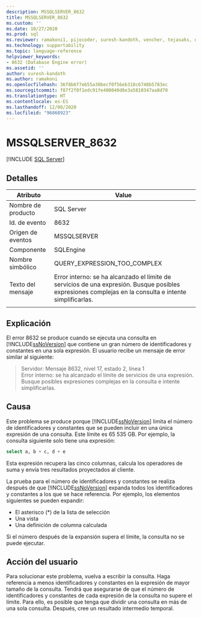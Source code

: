 ```yaml
---
description: MSSQLSERVER_8632
title: MSSQLSERVER_8632
ms.custom: ''
ms.date: 10/27/2020
ms.prod: sql
ms.reviewer: ramakoni1, pijocoder, suresh-kandoth, vencher, tejasaks, docast
ms.technology: supportability
ms.topic: language-reference
helpviewer_keywords:
- 8632 (Database Engine error)
ms.assetid: ''
author: suresh-kandoth
ms.author: ramakoni
ms.openlocfilehash: 36f8b6f7eb55a30becf0f56eb318c6740b5783ec
ms.sourcegitcommit: f87f2f0f1edc91fe400040d8e3a5810347aa8d70
ms.translationtype: HT
ms.contentlocale: es-ES
ms.lasthandoff: 12/08/2020
ms.locfileid: "96868923"
---
```

# <a name="mssqlserver_8632"></a>MSSQLSERVER_8632
 [!INCLUDE [SQL Server](../../includes/applies-to-version/sqlserver.md)]

## <a name="details"></a>Detalles

|Atributo|Value|
|---|---|
|Nombre de producto|SQL Server|
|Id. de evento|8632|
|Origen de eventos|MSSQLSERVER|
|Componente|SQLEngine|
|Nombre simbólico|QUERY_EXPRESSION_TOO_COMPLEX|
|Texto del mensaje|Error interno: se ha alcanzado el límite de servicios de una expresión. Busque posibles expresiones complejas en la consulta e intente simplificarlas.|
||

## <a name="explanation"></a>Explicación

El error 8632 se produce cuando se ejecuta una consulta en [!INCLUDE[ssNoVersion](../../includes/ssnoversion-md.md)] que contiene un gran número de identificadores y constantes en una sola expresión. El usuario recibe un mensaje de error similar al siguiente:

> Servidor:  Mensaje 8632, nivel 17, estado 2, línea 1  
Error interno: se ha alcanzado el límite de servicios de una expresión. Busque posibles expresiones complejas en la consulta e intente simplificarlas.

## <a name="cause"></a>Causa

Este problema se produce porque [!INCLUDE[ssNoVersion](../../includes/ssnoversion-md.md)] limita el número de identificadores y constantes que se pueden incluir en una única expresión de una consulta. Este límite es 65 535 GB. Por ejemplo, la consulta siguiente solo tiene una expresión:

```sql
select a, b + c, d + e
```

Esta expresión recupera las cinco columnas, calcula los operadores de suma y envía tres resultados proyectados al cliente.

La prueba para el número de identificadores y constantes se realiza después de que [!INCLUDE[ssNoVersion](../../includes/ssnoversion-md.md)] expanda todos los identificadores y constantes a los que se hace referencia. Por ejemplo, los elementos siguientes se pueden expandir:

- El asterisco (*) de la lista de selección
- Una vista
- Una definición de columna calculada

Si el número después de la expansión supera el límite, la consulta no se puede ejecutar.

## <a name="user-action"></a>Acción del usuario

Para solucionar este problema, vuelva a escribir la consulta. Haga referencia a menos identificadores y constantes en la expresión de mayor tamaño de la consulta. Tendrá que asegurarse de que el número de identificadores y constantes de cada expresión de la consulta no supere el límite. Para ello, es posible que tenga que dividir una consulta en más de una sola consulta. Después, cree un resultado intermedio temporal.
